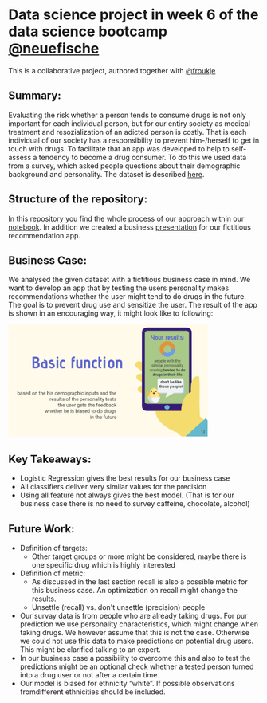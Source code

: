 # Data science project in week 6 of the data science bootcamp [@neuefische](https://www.neuefische.de/)

This is a collaborative project, authored together with [@froukje](https://github.com/froukje)

## Summary:

Evaluating the risk whether a person tends to consume drugs is not only important for each individual person, 
but for our entiry society as medical treatment and resozialization of an adicted person is costly. 
That is each individual of our society has a responsibility to prevent him-/herself to get in touch with drugs. 
To facilitate that an app was developed to help to self-assess a tendency to become a drug consumer. 
To do this we used data from a survey, which asked people questions about their demographic background and personality. 
The dataset is described [here](https://archive.ics.uci.edu/ml/datasets/Drug+consumption+%28quantified%29#).

## Structure of the repository:

In this repository you find the whole process of our approach within our [notebook](DS-Project-Personality-vs-Risk-of-Drug-Use.ipynb).
In addition we created a business [presentation](DS-Project-Presentation-Personality-vs-Drug-Use.pdf) for our fictitious recommendation app.

## Business Case:

We analysed the given dataset with a fictitious business case in mind.
We want to develop an app that by testing the users personality makes recommendations 
whether the user might tend to do drugs in the future. The goal is to prevent drug use and sensitize the user.
The result of the app is shown in an encouraging way, it might look like to following:

<div>
<img src="app_template.png" width="400"/>
</div>

## Key Takeaways:
* Logistic Regression gives the best results for our business case
* All classifiers deliver very similar values for the precision
* Using all feature not always gives the best model. (That is for our business case there is no need to survey caffeine, chocolate, alcohol)


## Future Work:
* Definition of targets:
    * Other target groups or more might be considered, maybe there is one specific drug which is highly interested
* Definition of metric:
    * As discussed in the last section recall is also a possible metric for this business case. An optimization on recall might change the results. 
    * Unsettle (recall) vs. don't unsettle (precision) people
* Our survay data is from people who are already taking drugs. For pur prediction we use personality characteristics, which might change when taking drugs. We however assume that this is not the case. Otherwise we could not use this data to make predictions on potential drug users. This might be clarified talking to an expert.
* In our business case a possibility to overcome this and also to test the predictions might be an optional check whether a tested person turned into a drug user or not after a certain time. 
* Our model is biased for ethnicity “white”. If possible observations fromdifferent ethnicities should be included.
